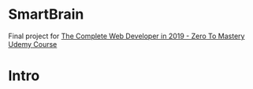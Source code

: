 # SmartBrain
Final project for [The Complete Web Developer in 2019 - Zero To Mastery Udemy Course](https://www.udemy.com/certificate/UC-3S6HBJWN/?utm_campaign=email&utm_source=sendgrid.com&utm_medium=email)

# Intro
